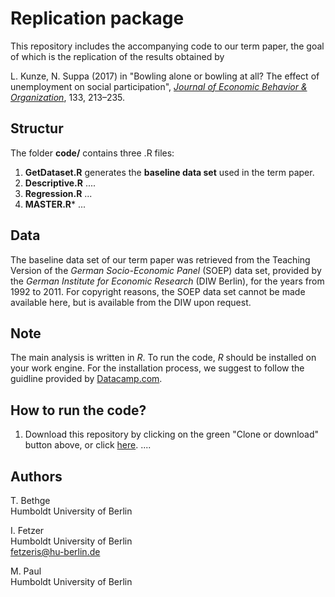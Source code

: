 # Replication package

This repository includes the accompanying code to our term paper, the goal of which is the replication of the results obtained by 

L. Kunze, N. Suppa (2017) in "Bowling alone or bowling at all? The effect of unemployment on social participation", 
*[Journal of Economic Behavior & Organization](https://doi.org/10.1016/j.jebo.2016.11.012)*, 133, 213–235. 

## Structur
The folder **code/** contains three .R files: 
1. **GetDataset.R** generates the **baseline data set** used in the term paper.
2. **Descriptive.R** ....
3. **Regression.R** ...  
4. **MASTER.R*** ...

## Data 
The baseline data set of our term paper was retrieved from the Teaching Version of the *German Socio-Economic Panel* (SOEP) data set, provided by the *German Institute for Economic Research* (DIW Berlin), for the years from 1992 to 2011. 
For copyright reasons, the SOEP data set cannot be made available here, but is available from the DIW upon request. 

## Note 
The main analysis is written in *R*. To run the code, *R* should be installed on your work engine. 
For the installation process, we suggest to follow the guidline provided by [Datacamp.com](https://www.datacamp.com/tutorial/installing-R-windows-mac-ubuntu).

## How to run the code?
1. Download this repository by clicking on the green "Clone or download" button above, or click [here](https://github.com/DaHua89/KunzeSuppa16Code.git). 
.... 


## Authors
T. Bethge <br>
Humboldt University of Berlin 

I. Fetzer   <br>
Humboldt University of Berlin  <br>
fetzeris@hu-berlin.de

M. Paul  <br>
Humboldt University of Berlin 


